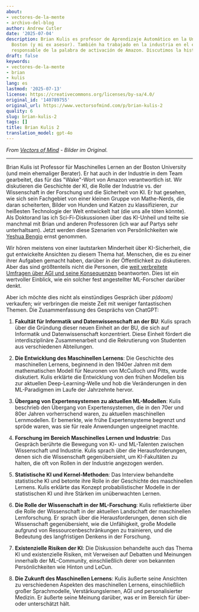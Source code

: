 ```yaml
---
about:
- vectores-de-la-mente
- archivo-del-blog
author: Andrew Cutler
date: '2025-07-04'
description: Brian Kulis es profesor de Aprendizaje Automático en la Universidad de
  Boston (y mi ex asesor). También ha trabajado en la industria en el equipo de crack
  responsable de la palabra de activación de Amazon. Discutimos la histo...
draft: false
keywords:
- vectores-de-la-mente
- brian
- kulis
lang: es
lastmod: '2025-07-13'
license: https://creativecommons.org/licenses/by-sa/4.0/
original_id: '140789755'
original_url: https://www.vectorsofmind.com/p/brian-kulis-2
quality: 6
slug: brian-kulis-2
tags: []
title: Brian Kulis 2
translation_model: gpt-4o
---
```


*From [Vectors of Mind](https://www.vectorsofmind.com/p/brian-kulis-2) - Bilder im Original.*

---

Brian Kulis ist Professor für Maschinelles Lernen an der Boston University (und mein ehemaliger Berater). Er hat auch in der Industrie in dem Team gearbeitet, das für das "Wake"-Wort von Amazon verantwortlich ist. Wir diskutieren die Geschichte der KI, die Rolle der Industrie vs. der Wissenschaft in der Forschung und die Sicherheit von KI. Er hat gesehen, wie sich sein Fachgebiet von einer kleinen Gruppe von Mathe-Nerds, die daran scheiterten, Bilder von Hunden und Katzen zu klassifizieren, zur heißesten Technologie der Welt entwickelt hat (die uns alle töten könnte). Als Doktorand las ich Sci-Fi-Diskussionen über das KI-Unheil und teilte sie manchmal mit Brian und anderen Professoren (ich war auf Partys sehr unterhaltsam). Jetzt werden diese Szenarien von Persönlichkeiten wie [Yeshua Bengio](https://yoshuabengio.org/2023/05/22/how-rogue-ais-may-arise/) ernst genommen.

Wir hören meistens von einer lautstarken Minderheit über KI-Sicherheit, die gut entwickelte Ansichten zu diesem Thema hat. Menschen, die es zu einer ihrer Aufgaben gemacht haben, darüber in der Öffentlichkeit zu diskutieren. Aber das sind größtenteils nicht die Personen, die [weit verbreitete Umfragen über AGI und seine Konsequenzen](https://aiimpacts.org/what-do-ml-researchers-think-about-ai-in-2022/) beantworten. Dies ist ein wertvoller Einblick, wie ein solcher fest angestellter ML-Forscher darüber denkt.

Aber ich möchte dies nicht als einstündiges Gespräch über _p(doom)_ verkaufen; wir verbringen die meiste Zeit mit weniger fantastischen Themen. Die Zusammenfassung des Gesprächs von ChatGPT:

1. **Fakultät für Informatik und Datenwissenschaft an der BU**: Kulis sprach über die Gründung dieser neuen Einheit an der BU, die sich auf Informatik und Datenwissenschaft konzentriert. Diese Einheit fördert die interdisziplinäre Zusammenarbeit und die Rekrutierung von Studenten aus verschiedenen Abteilungen.

2. **Die Entwicklung des Maschinellen Lernens**: Die Geschichte des maschinellen Lernens, beginnend in den 1940er Jahren mit dem mathematischen Modell für Neuronen von McCulloch und Pitts, wurde diskutiert. Kulis erklärte die Entwicklung von den frühen Modellen bis zur aktuellen Deep-Learning-Welle und hob die Veränderungen in den ML-Paradigmen im Laufe der Jahrzehnte hervor.

3. **Übergang von Expertensystemen zu aktuellen ML-Modellen**: Kulis beschrieb den Übergang von Expertensystemen, die in den 70er und 80er Jahren vorherrschend waren, zu aktuellen maschinellen Lernmodellen. Er bemerkte, wie frühe Expertensysteme begrenzt und spröde waren, was sie für reale Anwendungen ungeeignet machte.

4. **Forschung im Bereich Maschinelles Lernen und Industrie**: Das Gespräch berührte die Bewegung von KI- und ML-Talenten zwischen Wissenschaft und Industrie. Kulis sprach über die Herausforderungen, denen sich die Wissenschaft gegenübersieht, um KI-Fakultäten zu halten, die oft von Rollen in der Industrie angezogen werden.

5. **Statistische KI und Kernel-Methoden**: Das Interview behandelte statistische KI und betonte ihre Rolle in der Geschichte des maschinellen Lernens. Kulis erklärte das Konzept probabilistischer Modelle in der statistischen KI und ihre Stärken im unüberwachten Lernen.

6. **Die Rolle der Wissenschaft in der ML-Forschung**: Kulis reflektierte über die Rolle der Wissenschaft in der aktuellen Landschaft der maschinellen Lernforschung. Er sprach über die Herausforderungen, denen sich die Wissenschaft gegenübersieht, wie die Unfähigkeit, große Modelle aufgrund von Ressourcenbeschränkungen zu trainieren, und die Bedeutung des langfristigen Denkens in der Forschung.

7. **Existenzielle Risiken der KI**: Die Diskussion behandelte auch das Thema KI und existenzielle Risiken, mit Verweisen auf Debatten und Meinungen innerhalb der ML-Community, einschließlich derer von bekannten Persönlichkeiten wie Hinton und LeCun.

8. **Die Zukunft des Maschinellen Lernens**: Kulis äußerte seine Ansichten zu verschiedenen Aspekten des maschinellen Lernens, einschließlich großer Sprachmodelle, Verstärkungslernen, AGI und personalisierter Medizin. Er äußerte seine Meinung darüber, was er im Bereich für über- oder unterschätzt hält.